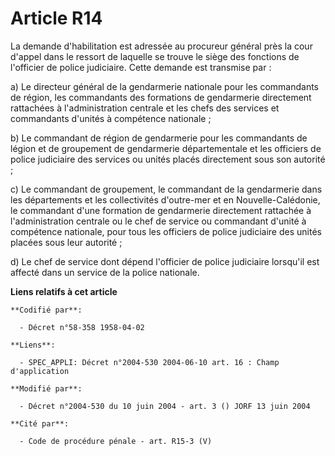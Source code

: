 # Article R14

La demande d'habilitation est adressée au procureur général près la cour d'appel dans le ressort de laquelle se trouve le
siège des fonctions de l'officier de police judiciaire. Cette demande est transmise par :

a) Le directeur général de la gendarmerie nationale pour les commandants de région, les commandants des formations de
gendarmerie directement rattachées à l'administration centrale et les chefs des services et commandants d'unités à compétence
nationale ;

b) Le commandant de région de gendarmerie pour les commandants de légion et de groupement de gendarmerie départementale et
les officiers de police judiciaire des services ou unités placés directement sous son autorité ;

c) Le commandant de groupement, le commandant de la gendarmerie dans les départements et les collectivités d'outre-mer et en
Nouvelle-Calédonie, le commandant d'une formation de gendarmerie directement rattachée à l'administration centrale ou le chef
de service ou commandant d'unité à compétence nationale, pour tous les officiers de police judiciaire des unités placées sous
leur autorité ;

d) Le chef de service dont dépend l'officier de police judiciaire lorsqu'il est affecté dans un service de la police
nationale.

**Liens relatifs à cet article**

	**Codifié par**:

	  - Décret n°58-358 1958-04-02

	**Liens**:

	  - SPEC_APPLI: Décret n°2004-530 2004-06-10 art. 16 : Champ d'application

	**Modifié par**:

	  - Décret n°2004-530 du 10 juin 2004 - art. 3 () JORF 13 juin 2004

	**Cité par**:

	  - Code de procédure pénale - art. R15-3 (V)

